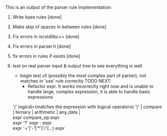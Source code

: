 This is an output of the parser rule
Implementation:
1. Write base rules [done]
2. Make skip of spaces in between rules [done]
3. Fix errors in iscstdlibc++ [done]
4. Fix errors in parser.h     [done]
5. fix errors in rules if exists [done]
6. test on real parser input & output tree to see everything is well
    - begin test cll (possibly the most complex part of parser), not matches in 'use' rule correclty
    TODO NEXT: 
        - Refactor expr. It works incorreclty right now and is unable to handle large, complex expression, it is able to handle basic expressions

    '(' logical>(matches the expression with logical operators) ')'
        |
      compare | ternary | arithmetic | any_data
                        |    
                expr compare_op expr \
                expr '?' expr : expr \
                expr '+'|'-'|'*'|'/'(...) expr
